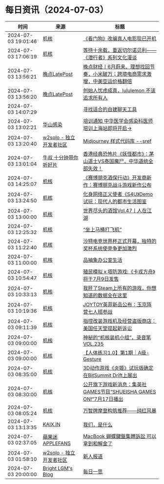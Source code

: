 ﻿# 每日资讯（2024-07-03）

|时间|来源|标题|
|---|---|---|
|2024-07-03 19:01:46|[机核](https://www.gcores.com/rss)|[《看门狗》改编真人电影现已开机](https://www.gcores.com/articles/184450)|
|2024-07-03 17:06:19|[机核](https://www.gcores.com/rss)|[等待十余载，重返切尔诺贝利——《潜行者》系列文化漫谈](https://www.gcores.com/articles/184445)|
|2024-07-03 13:56:21|[晚点LatePost](https://feedpress.me/wx-postlate)|[​晚点财经丨6月蔚来、理想找回节奏，小米破万；跨境电商需求激增，中美空运价格翻倍](http://mp.weixin.qq.com/s?__biz=MzU3Mjk1OTQ0Ng%3D%3D&mid=2247517741&idx=2&sn=925e28531c6ef50ff2cde1cbb2213039)|
|2024-07-03 13:56:20|[晚点LatePost](https://feedpress.me/wx-postlate)|[创始人忧虑成真，lululemon 不该追求所有人](http://mp.weixin.qq.com/s?__biz=MzU3Mjk1OTQ0Ng%3D%3D&mid=2247517741&idx=1&sn=b163ffc55260297d48790f593e260e9c)|
|2024-07-03 14:07:29|[](http://blog.fivest.one/feed)|[寻找适合的自建聊天工具](https://blog.fivest.one/archives/6782)|
|2024-07-03 13:02:21|[华山感染](https://feedpress.me/wx-hsinfect)|[培训通知 中华医学会感染科医师培训上海站即将开启→](http://mp.weixin.qq.com/s?__biz=Mzk0ODIzMjMxNQ%3D%3D&mid=2247503408&idx=1&sn=c3339cc3d04888243fb158dbdae223fc)|
|2024-07-03 13:20:40|[w2solo - 独立开发者社区](https://w2solo.com/topics/feed)|[Midjourney 样式代码库 --sref ](https://w2solo.com/topics/4739)|
|2024-07-03 13:01:04|[牛叔 十分钟带你听好片](https://getpodcast.xyz/data/ximalaya/11534451.xml)|[香港经典恐怖片《妖怪都市》：茅山道士VS泰国魔尸，中华道统全部失效！](https://www.ximalaya.com/sound/738848673)|
|2024-07-03 14:25:07|[机核](https://www.gcores.com/rss)|[《赛博朋克酒保行动》开发商新作：赛博朋克战斗游戏新作公布](https://www.gcores.com/articles/184442)|
|2024-07-03 13:24:50|[机核](https://www.gcores.com/rss)|[化身网络正义使者《S4U》Demo试玩：现代人的都市生活图鉴](https://www.gcores.com/articles/184437)|
|2024-07-03 13:00:00|[机核](https://www.gcores.com/rss)|[世界尽头的酒馆Vol.47丨人在江湖](https://www.gcores.com/radios/184425)|
|2024-07-03 12:25:32|[机核](https://www.gcores.com/rss)|[“坐上马桶打飞机”](https://www.gcores.com/videos/184434)|
|2024-07-03 11:22:40|[机核](https://www.gcores.com/rss)|[沙特电竞世界杯正式开幕，独特的奖杯系统使竞争更加激烈](https://www.gcores.com/articles/184431)|
|2024-07-03 11:00:00|[机核](https://www.gcores.com/rss)|[品抽象办公室生活](https://www.gcores.com/videos/184423)|
|2024-07-03 10:54:47|[机核](https://www.gcores.com/rss)|[殖民模拟ｘ塔防游戏:《卡戎方舟》将于7月9日发售](https://www.gcores.com/articles/184432)|
|2024-07-03 10:33:13|[机核](https://www.gcores.com/rss)|[我肝了Steam上所有的游戏，你想知道的数据全在这里](https://www.gcores.com/videos/184422)|
|2024-07-03 10:19:36|[机核](https://www.gcores.com/rss)|[JOYTOY英菲新品公布：玉京阵营七人组参战](https://www.gcores.com/articles/184430)|
|2024-07-03 09:11:39|[机核](https://www.gcores.com/rss)|[指控改装游戏机及经营盗版商店：美国任天堂提起新诉讼](https://www.gcores.com/articles/184427)|
|2024-07-03 09:00:00|[机核](https://www.gcores.com/rss)|[神秘的“机核装机小组”，录音笔 VOL.235](https://www.gcores.com/radios/184421)|
|2024-07-03 09:00:00|[机核](https://www.gcores.com/rss)|[【人体练习1.0】第1期｜A级-Gesture](https://www.gcores.com/videos/184393)|
|2024-07-03 08:35:00|[机核](https://www.gcores.com/rss)|[3D动作游戏《炎姬》试玩版确定在BitSummit Drift上展出](https://www.gcores.com/articles/184418)|
|2024-07-03 08:30:00|[机核](https://www.gcores.com/rss)|[公开旗下游戏新消息：集英社GAMES节目“SHUEISHA GAMES ON!”7月17日播出](https://www.gcores.com/articles/184419)|
|2024-07-03 08:05:24|[机核](https://www.gcores.com/rss)|[万智牌摩登构筑推荐——纯红风暴](https://www.gcores.com/videos/184412)|
|2024-07-03 13:13:35|[KAIX.IN](https://kaix.in/feed/)|[我们，是什么](https://kaix.in/2024/0703-middle-o-year/)|
|2024-07-03 02:37:05|[蘋果迷 APPLEFANS](https://applefans.today/feed/)|[MacBook 蝴蝶鍵盤集體訴訟 可以拿到和解金了](https://applefans.today/2024-07-apple-lawsuit-macbook-pro-butterfly-keyboard-payout/)|
|2024-07-03 01:58:10|[w2solo - 独立开发者社区](https://w2solo.com/topics/feed)|[新人报道](https://w2solo.com/topics/4738)|
|2024-07-03 20:00:00|[Bright LGM's Blog](https://brightliao.com/atom.xml)|[每日一思](http://brightliao.com/2024/07/03/daily-thoughts/)|
